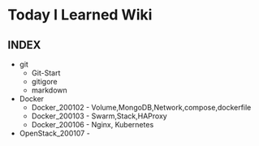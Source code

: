 # Today I Learned Wiki



## INDEX

- git
  - Git-Start
  - gitigore
  - markdown
- Docker
  - Docker_200102 - Volume,MongoDB,Network,compose,dockerfile
  - Docker_200103 - Swarm,Stack,HAProxy
  - Docker_200106 - Nginx, Kubernetes
- OpenStack_200107 - 

